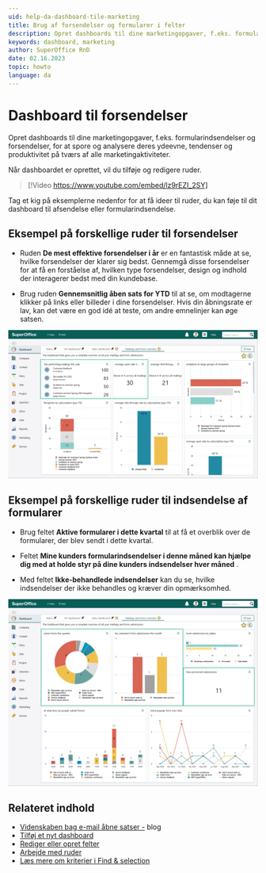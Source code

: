 ```yaml
---
uid: help-da-dashboard-tile-marketing
title: Brug af forsendelser og formularer i felter
description: Opret dashboards til dine marketingopgaver, f.eks. formularindsendelser og forsendelser, for at spore og analysere deres ydeevne, tendenser og produktivitet på tværs af alle marketingaktiviteter.
keywords: dashboard, marketing
author: SuperOffice RnD
date: 02.16.2023
topic: howto
language: da
---
```


# Dashboard til forsendelser

Opret dashboards til dine marketingopgaver, f.eks. formularindsendelser og forsendelser, for at spore og analysere deres ydeevne, tendenser og produktivitet på tværs af alle marketingaktiviteter.

Når dashboardet er oprettet, vil du tilføje og redigere ruder.

<!-- markdownlint-disable-next-line MD034 DOCSMD007 -->
> [!Video https://www.youtube.com/embed/lz9rEZI_2SY]

Tag et kig på eksemplerne nedenfor for at få ideer til ruder, du kan føje til dit dashboard til afsendelse eller formularindsendelse.

## Eksempel på forskellige ruder til forsendelser

* Ruden **De mest effektive forsendelser i år** er en fantastisk måde at se, hvilke forsendelser der klarer sig bedst. Gennemgå disse forsendelser for at få en forståelse af, hvilken type forsendelser, design og indhold der interagerer bedst med din kundebase.

* Brug ruden **Gennemsnitlig åben sats for YTD** til at se, om modtagerne klikker på links eller billeder i dine forsendelser. Hvis din åbningsrate er lav, kan det være en god idé at teste, om andre emnelinjer kan øge satsen.

![Eksemplet viser forskellige adressefelter, du kan bruge til at få et overblik over dine data -screenshot][img1]

## Eksempel på forskellige ruder til indsendelse af formularer

* Brug feltet **Aktive formularer i dette kvartal** til at få et overblik over de formularer, der blev sendt i dette kvartal.

* Feltet **Mine kunders formularindsendelser i denne måned kan hjælpe dig med at holde styr på dine kunders indsendelser hver måned** .

* Med feltet **Ikke-behandlede indsendelser** kan du se, hvilke indsendelser der ikke behandles og kræver din opmærksomhed.

![Eksemplet viser forskellige formularafsendelse, du kan bruge til at få et overblik over dine data -screenshot][img2]

## Relateret indhold

* [Videnskaben bag e-mail åbne satser -][1] blog
* [Tilføj et nyt dashboard][5]
* [Rediger eller opret felter][3]
* [Arbejde med ruder][6]
* [Læs mere om kriterier i Find & selection][2]

<!-- Referenced links -->
[1]: https://www.superoffice.com/blog/email-open-rates/
[2]: ../../search-options/learn/search-criteria.md
[3]: edit-tile.md
[5]: create.md
[6]: working-with-tiles.md

<!-- Referenced images -->
[img1]: ../../../media/loc/en/dashboard/user-mailing-dashboard.png
[img2]: ../../../media/loc/en/dashboard/user-mailing-dashboard-forms.png
